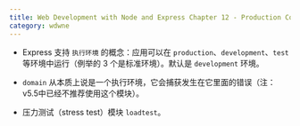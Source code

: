 ```yaml
---
title: Web Development with Node and Express Chapter 12 - Production Concerns
category: wdwne
---
```


* Express 支持 `执行环境` 的概念：应用可以在 `production`、`development`、`test` 等环境中运行（例举的 3 个是标准环境）。默认是 `development` 环境。

* `domain` 从本质上说是一个执行环境，它会捕获发生在它里面的错误（注：v5.5中已经不推荐使用这个模块）。

* 压力测试（stress test）模块 `loadtest`。
